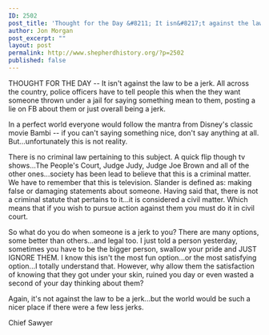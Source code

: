 ```yaml
---
ID: 2502
post_title: 'Thought for the Day &#8211; It isn&#8217;t against the law to be a jerk'
author: Jon Morgan
post_excerpt: ""
layout: post
permalink: http://www.shepherdhistory.org/?p=2502
published: false
---
```

THOUGHT FOR THE DAY -- It isn't against the law to be a jerk. All across the country, police officers have to tell people this when the they want someone thrown under a jail for saying something mean to them, posting a lie on FB about them or just overall being a jerk.

In a perfect world everyone would follow the mantra from Disney's classic movie Bambi -- if you can't saying something nice, don't say anything at all. But...unfortunately this is not reality.

There is no criminal law pertaining to this subject. A quick flip though tv shows...The People's Court, Judge Judy, Judge Joe Brown and all of the other ones...society has been lead to believe that this is a criminal matter. We have to remember that this is television. Slander is defined as: making false or damaging statements about someone. Having said that, there is not a criminal statute that pertains to it...it is considered a civil matter. Which means that if you wish to pursue action against them you must do it in civil court.
<div>

So what do you do when someone is a jerk to you? There are many options, some better than others...and legal too. I just told a person yesterday, sometimes you have to be the bigger person, swallow your pride and JUST IGNORE THEM. I know this isn't the most fun option...or the most satisfying option...I totally understand that. However, why allow them the satisfaction of knowing that they got under your skin, ruined you day or even wasted a second of your day thinking about them?

Again, it's not against the law to be a jerk...but the world would be such a nicer place if there were a few less jerks.

Chief Sawyer

</div>